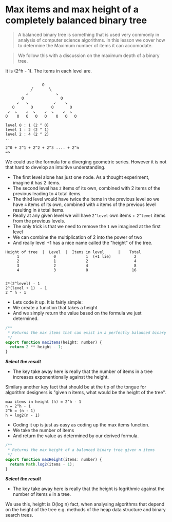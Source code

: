 # Max items and max height of a completely balanced binary tree
> A balanced binary tree is something that is used very commonly in analysis of computer science algorithms. In this lesson we cover how to determine the Maximum number of items it can accomodate.

> We follow this with a discussion on the maximum depth of a binary tree.


It is (2^h - 1). The items in each level are.

```

                O
           ╱       ╲
         ↙            ↘
       O                O
     ↙   ↘           ↙    ↘
   O       O        O       O
 ↙  ↘    ↙  ↘    ↙  ↘    ↙  ↘
O    O   O   O   O    O   O   O

level 0 : 1 (2 ^ 0)
level 1 : 2 (2 ^ 1)
level 2 : 4 (2 ^ 2)
...

2^0 + 2^1 + 2^2 + 2^3 .... + 2^n
=>
```

We could use the formula for a diverging geometric series. However it is not that hard to develop an intuitive understanding.

* The first level alone has just one node. As a thought experiment, imagine it has 2 items.
* The second level has `2` items of its own, combined with 2 items of the previous leading to `4` total items.
* The third level would have twice the items in the previous level so we have `4` items of its own, combined with `4` items of the previous level resulting in `8` total items.
* Really at any given level we will have `2^level` own items + `2^level` items from the previous levels.
* The only trick is that we need to remove the `1` we imagined at the first level
* We can combine the multiplication of 2 into the power of two
* And really level +1 has a nice name called the "height" of the tree.

```
Height of tree  |  Level  |  Items in level      |    Total
     1               0             1  (+1 lie)          2
     2               1             2                    4
     3               2             4                    8
     4               3             8                   16


2*(2^level) - 1
2^(level + 1)  - 1
2 ^ h - 1
```

* Lets code it up. It is fairly simple:
* We create a function that takes a height
* And we simply return the value based on the formula we just determined.
```js
/**
 * Returns the max items that can exist in a perfectly balanced binary tree
 */
export function maxItems(height: number) {
  return 2 ** height - 1;
}

```
***Select the result***
* The key take away here is really that the number of items in a tree increases exponentionally against the height.

Similary another key fact that should be at the tip of the tongue for algorithm designers is "given n items, what would be the height of the tree".

```
max items in height (h) = 2^h - 1
n = 2^h - 1
2^h = (n - 1)
h = log2(n - 1)
```
* Coding it up is just as easy as coding up the max items function.
* We take the number of items
* And return the value as determined by our derived formula.

```js
/**
 * Returns the max height of a balanced binary tree given n items
 */
export function maxHeight(items: number) {
  return Math.log2(items - 1);
}
```
***Select the result***
* The key take away here is really that the height is logrithmic against the number of items `n` in a tree.

We use this, height is O(log n) fact, when analysing algorithms that depend on the height of the tree e.g. methods of the heap data structure and binary search trees.

